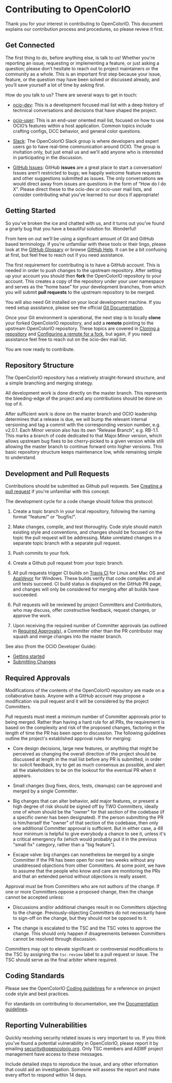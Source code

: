 # Contributing to OpenColorIO

Thank you for your interest in contributing to OpenColorIO. This document
explains our contribution process and procedures, so please review it first.

## Get Connected

The first thing to do, before anything else, is talk to us! Whether you're
reporting an issue, requesting or implementing a feature, or just asking a
question; please don’t hesitate to reach out to project maintainers or the
community as a whole. This is an important first step because your issue,
feature, or the question may have been solved or discussed already, and you’ll
save yourself a lot of time by asking first.

How do you talk to us? There are several ways to get in touch:

* [ocio-dev](https://lists.aswf.io/g/ocio-dev):
This is a development focused mail list with a deep history of technical
conversations and decisions that have shaped the project.

* [ocio-user](https://lists.aswf.io/g/ocio-user):
This is an end-user oriented mail list, focused on how to use OCIO’s features
within a host application. Common topics include crafting configs, DCC behavior,
and general color questions.

* [Slack](https://opencolorio.slack.com):
The OpenColorIO Slack group is where developers and expert users go to have
real-time communication around OCIO. The group is invitation only, but just
email us and we'll add anyone who is interested in participating in the
discussion.

* [GitHub Issues](https://github.com/imageworks/OpenColorIO/issues):
GitHub **issues** are a great place to start a conversation! Issues aren’t
restricted to bugs; we happily welcome feature requests and other suggestions
submitted as issues. The only conversations we would direct away from issues are
questions in the form of “How do I do X”. Please direct these to the ocio-dev or
ocio-user mail lists, and consider contributing what you've learned to our
docs if appropriate!

## Getting Started

So you’ve broken the ice and chatted with us, and it turns out you’ve found a
gnarly bug that you have a beautiful solution for. Wonderful!

From here on out we’ll be using a significant amount of Git and GitHub based
terminology. If you’re unfamiliar with these tools or their lingo, please look
at the [GitHub Glossary](https://help.github.com/articles/github-glossary/) or
browse [GitHub Help](https://help.github.com/). It can be a bit confusing at
first, but feel free to reach out if you need assistance.

The first requirement for contributing is to have a GitHub account. This is
needed in order to push changes to the upstream repository. After setting up
your account you should then **fork** the OpenColorIO repository to your
account. This creates a copy of the repository under your user namespace and
serves as the “home base” for your development branches, from which you will
submit **pull requests** to the upstream repository to be merged.

You will also need Git installed on your local development machine. If you need
setup assistance, please see the official
[Git Documentation](https://git-scm.com/doc).

Once your Git environment is operational, the next step is to locally
**clone** your forked OpenColorIO repository, and add a **remote** pointing to
the upstream OpenColorIO repository. These topics are covered in
[Cloning a repository](https://help.github.com/articles/cloning-a-repository/)
and
[Configuring a remote for a fork](https://help.github.com/articles/configuring-a-remote-for-a-fork/),
but again, if you need assistance feel free to reach out on the ocio-dev mail
list.

You are now ready to contribute.

## Repository Structure

The OpenColorIO repository has a relatively straight-forward structure, and a
simple branching and merging strategy.

All development work is done directly on the master branch. This represents the
bleeding-edge of the project and any contributions should be done on top of it.

After sufficient work is done on the master branch and OCIO leadership
determines that a release is due, we will bump the relevant internal versioning
and tag a commit with the corresponding version number, e.g. v2.0.1. Each Minor
version also has its own “Release Branch”, e.g. RB-1.1. This marks a branch of
code dedicated to that Major.Minor version, which allows upstream bug fixes to
be cherry-picked to a given version while still allowing the master branch to
continue forward onto higher versions. This basic repository structure keeps
maintenance low, while remaining simple to understand.

## Development and Pull Requests

Contributions should be submitted as Github pull requests. See
[Creating a pull request](https://help.github.com/articles/creating-a-pull-request/)
if you're unfamiliar with this concept.

The development cycle for a code change should follow this protocol:

1. Create a topic branch in your local repository, following the naming format
"feature/<your-feature>" or "bugfix/<your-fix>".

2. Make changes, compile, and test thoroughly. Code style should match existing
style and conventions, and changes should be focused on the topic the pull
request will be addressing. Make unrelated changes in a separate topic branch
with a separate pull request.

3. Push commits to your fork.

4. Create a Github pull request from your topic branch.

5. All pull requests trigger CI builds on [Travis CI](https://travis-ci.org/)
for Linux and Mac OS and [AppVeyor](https://www.appveyor.com/) for Windows.
These builds verify that code compiles and all unit tests succeed. CI build
status is displayed on the GitHub PR page, and changes will only be considered
for merging after all builds have succeeded.

6. Pull requests will be reviewed by project Committers and Contributors,
who may discuss, offer constructive feedback, request changes, or approve
the work.

7. Upon receiving the required number of Committer approvals (as outlined
in [Required Approvals](#required-approvals)), a Committer other than the PR
contributor may squash and merge changes into the master branch.

See also (from the OCIO Developer Guide):
* [Getting started](http://opencolorio.org/developers/getting_started.html)
* [Submitting Changes](http://opencolorio.org/developers/submitting_changes.html)

## Required Approvals

Modifications of the contents of the OpenColorIO repository are made on a
collaborative basis. Anyone with a GitHub account may propose a modification via
pull request and it will be considered by the project Committers.

Pull requests must meet a minimum number of Committer approvals prior to being
merged. Rather than having a hard rule for all PRs, the requirement is based on
the complexity and risk of the proposed changes, factoring in the length of
time the PR has been open to discussion. The following guidelines outline the
project's established approval rules for merging:

* Core design decisions, large new features, or anything that might be perceived
as changing the overall direction of the project should be discussed at length
in the mail list before any PR is submitted, in order to: solicit feedback, try
to get as much consensus as possible, and alert all the stakeholders to be on
the lookout for the eventual PR when it appears.

* Small changes (bug fixes, docs, tests, cleanups) can be approved and merged by
a single Committer.

* Big changes that can alter behavior, add major features, or present a high
degree of risk should be signed off by TWO Committers, ideally one of whom
should be the "owner" for that section of the codebase (if a specific owner
has been designated). If the person submitting the PR is him/herself the "owner"
of that section of the codebase, then only one additional Committer approval is
sufficient. But in either case, a 48 hour minimum is helpful to give everybody a
chance to see it, unless it's a critical emergency fix (which would probably put
it in the previous "small fix" category, rather than a "big feature").

* Escape valve: big changes can nonetheless be merged by a single Committer if
the PR has been open for over two weeks without any unaddressed objections from
other Committers. At some point, we have to assume that the people who know and
care are monitoring the PRs and that an extended period without objections is
really assent.

Approval must be from Committers who are not authors of the change. If one or
more Committers oppose a proposed change, then the change cannot be accepted
unless:

* Discussions and/or additional changes result in no Committers objecting to the
change. Previously-objecting Committers do not necessarily have to sign-off on
the change, but they should not be opposed to it.

* The change is escalated to the TSC and the TSC votes to approve the change.
This should only happen if disagreements between Committers cannot be resolved
through discussion.

Committers may opt to elevate significant or controversial modifications to the
TSC by assigning the `tsc-review` label to a pull request or issue. The TSC
should serve as the final arbiter where required.

## Coding Standards
Please see the OpenColorIO
[Coding guidelines](http://opencolorio.org/developers/coding_guidelines.html)
for a reference on project code style and best practices.

For standards on contributing to documentation, see the
[Documentation guidelines](http://opencolorio.org/developers/documentation_guidelines.html).

## Reporting Vulnerabilities
Quickly resolving security related issues is very important to us. If you think
you've found a potential vulnerability in OpenColorIO, please report it by
emailing security@opencolorio.org. Only TSC members and ASWF project
management have access to these messages.

Include detailed steps to reproduce the issue, and any other information that
could aid an investigation. Someone will assess the report and make every
effort to respond within 14 days.

